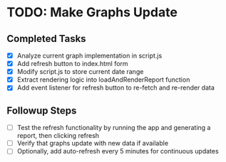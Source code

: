 # TODO: Make Graphs Update

## Completed Tasks
- [x] Analyze current graph implementation in script.js
- [x] Add refresh button to index.html form
- [x] Modify script.js to store current date range
- [x] Extract rendering logic into loadAndRenderReport function
- [x] Add event listener for refresh button to re-fetch and re-render data

## Followup Steps
- [ ] Test the refresh functionality by running the app and generating a report, then clicking refresh
- [ ] Verify that graphs update with new data if available
- [ ] Optionally, add auto-refresh every 5 minutes for continuous updates
